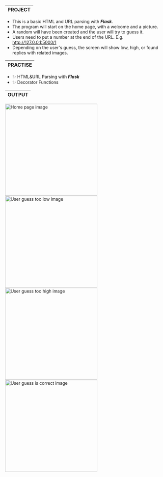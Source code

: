 |**PROJECT**|
|---|
- This is a basic HTML and URL parsing with ***Flask***.
- The program will start on the home page, with a welcome and a picture. 
- A random will have been created and the user will try to guess it. 
- Users need to put a number at the end of the URL. E.g. http://127.0.0.1:5000/1
- Depending on the user's guess, the screen will show low, high, or found replies with related images.

|**PRACTISE**|
|---|
- ✨ HTML&URL Parsing with ***Flask***
- ✨ Decorator Functions


|**OUTPUT**|
|---|
<img width="300" alt="Home page image" src="https://github.com/fly-pixie/100-Days-of-Code-Python/assets/65401609/ba377351-a1b3-4c6a-9f74-e156c699ddec">
<img width="300" alt="User guess too low image" src="https://github.com/fly-pixie/100-Days-of-Code-Python/assets/65401609/109e3ca3-a787-4873-945b-78a411aae35e">
<img width="300" alt="User guess too high image" src="https://github.com/fly-pixie/100-Days-of-Code-Python/assets/65401609/5533216d-0c94-464b-80a9-b0a7ce7afa06">
<img width="300" alt="User guess is correct image" src="https://github.com/fly-pixie/100-Days-of-Code-Python/assets/65401609/fc8ce6b3-b53d-4bd4-9662-889d60f3e872">
